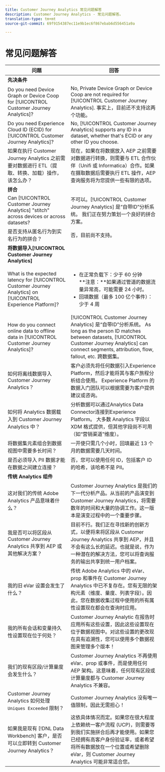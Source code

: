 ```yaml
---
title: Customer Journey Analytics 常见问题解答
description: Customer Journey Analytics - 常见问题解答。
translation-type: tm+mt
source-git-commit: 69f9154387ec11e9b1ec6f867ebab6d556451a9a

---
```



# 常见问题解答

| 问题 | 回答 |
|---|---|
| **先决条件** |  |
| Do you need Device Graph or Device Coop for [!UICONTROL Customer Journey Analytics]? | No, Private Device Graph or Device Coop are not required for [!UICONTROL Customer Journey Analytics]. 事实上，目前还不支持这两个功能。 |
| Do you need Experience Cloud ID (ECID) for [!UICONTROL Customer Journey Analytics]? | No, [!UICONTROL Customer Journey Analytics] supports any ID in a dataset, whether that&#39;s ECID or any other ID you choose. |
| 如果在执行 Customer Journey Analytics 之前需要对数据进行 ETL（提取、转换、加载）操作，该怎么办？ | 现在，如果在将数据放入 AEP 之前需要对数据进行转换，则需要与 ETL 合作伙伴（Unifi 或 Informatica）合作。如果在摄取数据后需要执行 ETL 操作，AEP 查询服务将为您提供一些有限的选项。 |
| **拼合** |  |
| Can [!UICONTROL Customer Journey Analytics] &quot;stitch&quot; across devices or across datasets? | 不可以。[!UICONTROL Customer Journey Analytics] 是“自带ID”分析系统。 我们正在努力策划一个良好的拼合方案。 |
| 是否支持从匿名行为到实名行为的拼合？ | 否，目前尚不支持。 |
| **将数据导入[!UICONTROL Customer Journey Analytics]** |  |
| What is the expected latency for [!UICONTROL Customer Journey Analytics] on [!UICONTROL Experience Platform]? | <ul><li>在正常负载下：少于 60 分钟 <br>**注意：**如果通过管道的数据流量异常高，可能需要 24 小时。</li><li>回填数据（最多 100 亿个事件）：少于 4 周</li></ul> |
| How do you connect online data to offline data in [!UICONTROL Customer Journey Analytics]? | [!UICONTROL Customer Journey Analytics] 是“自带ID”分析系统。 As long as the person ID matches between datasets, [!UICONTROL Customer Journey Analytics] can connect segments, attribution, flow, fallout, etc. 跨数据集。 |
| 如何将离线数据导入 Customer Journey Analytics？ | 客户必须先将任何数据引入Experience Platform，然后才能将其与客户旅程分析结合使用。 Experience Platform 的数据入门团队可以根据需要为客户提供建议或咨询。 |
| 如何将 Analytics 数据载入到 Customer Journey Analytics 中？ | 分析数据可以通过Analytics Data Connector连接到Experience Platform。 大多数 Analytics 字段以 XDM 格式提供，但其他字段尚不可用（如“营销渠道”维度）。 |
| 将数据集元素组合到数据视图中需要多长时间？ | 一开使只需几个小时，回填最近 13 个月的数据需要几天时间。 |
| 是否必须导入 PII 数据才能在数据之间建立连接？ | 否，您可以使用任何 ID，包括客户 ID 的哈希，该哈希不是 PII。 |
| **传统 Analytics 组件** |  |
| 这对我们的传统 Adobe Analytics 产品意味着什么？ | Customer Journey Analytics 是我们的下一代分析产品。从当前的产品演变到 Customer Journey Analytics，将需要数年的时间和大量的协调工作。这一版本是演变过程中的一个重要步骤。 |
| 我是否可以将区段从 Customer Journey Analytics 共享到 AEP 或其他解决方案？ | 目前不行。我们正在寻找新的创新方式，以便将来将区段从 Customer Journey Analytics 共享到 AEP，并且不会有这么长的延迟。也就是说，作为一种潜在的解决方法，您可以将查询服务的输出共享到统一用户档案。 |
| 我的旧 eVar 设置会发生了什么？ | 传统 Adobe Analytics 中的 eVar、prop 和事件在 Customer Journey Analytics 中已不复存在。您有无限的架构元素（维度、量度、列表字段）。因此，您在数据收集过程中使用的所有属性设置现在都会在查询时应用。 |
| 我的所有会话和变量持久性设置现在位于何处？ | Customer Journey Analytic 在报告时应用所有这些设置，因此这些设置现在位于数据视图中。对这些设置的更改现在具有追溯性，您可以使用多个数据视图来管理多个版本！ |
| 我们的现有区段/计算量度会发生什么？ | Customer Journey Analytics 不再使用 eVar、prop 或事件，而是使用任何 AEP 架构。这意味着，任何现有区段或计算量度都与 Customer Journey Analytics 不兼容。 |
| Customer Journey Analytics 如何处理 `Uniques Exceeded` 限制？ | Customer Journey Analytics 没有唯一值限制，因此无需担心！ |
| 如果我是现有 [!DNL Data Workbench] 客户，是否可以立即转到 Customer Journey Analytics？ | 这依具体情况而定。如果您在很大程度上依赖统一客户流程 (UCP)，则需要等到我们实施拼合后再才能使用。如果您已经拥有高客户身份验证率，或者希望将所有数据放在一个位置或希望删除 eVar，则 Customer Journey Analytics 可能非常适合您。 |

